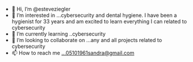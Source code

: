 - 👋 Hi, I’m @esteveziegler
- 👀 I’m interested in ...cybersecurity and dental hygiene. I have been a hygienist for 33 years and am excited to learn everything I can related to cybersecurity
- 🌱 I’m currently learning ..cybersecurity
- 💞️ I’m looking to collaborate on ...any and all projects related to cybersecurity
- 📫 How to reach me ...05101961sandra@gmail.com

<!---
esteveziegler/esteveziegler is a ✨ special ✨ repository because its `README.md` (this file) appears on your GitHub profile.
You can click the Preview link to take a look at your changes.
--->
